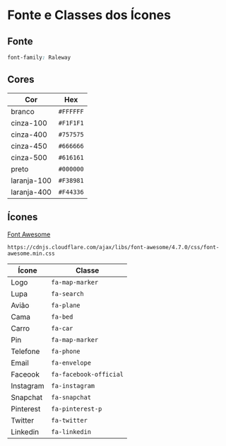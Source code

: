 # Fonte e Classes dos Ícones

## Fonte

```css
font-family: Raleway
```

## Cores

| Cor | Hex |
| - | - |
| branco | ``#FFFFFF`` |
| cinza-100 | ``#F1F1F1`` |
| cinza-400 | ``#757575`` |
| cinza-450 | ``#666666`` |
| cinza-500 | ``#616161`` |
| preto | ``#000000`` |
| laranja-100 | ``#F38981`` |
| laranja-400 | ``#F44336`` |

## Ícones

[Font Awesome](https://fontawesome.com/v5.15/icons?d=gallery&p=1)

```plaintext
https://cdnjs.cloudflare.com/ajax/libs/font-awesome/4.7.0/css/font-awesome.min.css
```

| Ícone | Classe |
| - | - |
| Logo | ``fa-map-marker`` |
| Lupa | ``fa-search`` |
| Avião | ``fa-plane`` |
| Cama | ``fa-bed`` |
| Carro | ``fa-car`` |
| Pin | ``fa-map-marker`` |
| Telefone | ``fa-phone`` |
| Email | ``fa-envelope`` |
| Faceook | ``fa-facebook-official`` |
| Instagram | ``fa-instagram`` |
| Snapchat | ``fa-snapchat`` |
| Pinterest | ``fa-pinterest-p`` |
| Twitter | ``fa-twitter`` |
| Linkedin | ``fa-linkedin`` |
